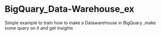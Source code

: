 # BigQuary_Data-Warehouse_ex
Simple example to train how to make a Datawarehouse in BigQuary ,make some quary on it and get insights
